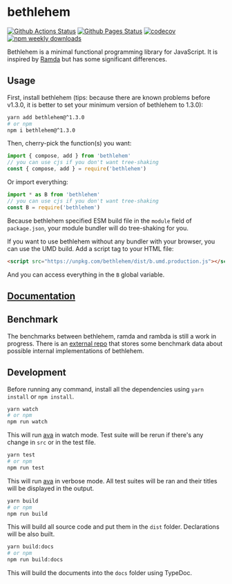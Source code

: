 # bethlehem

[![Github Actions Status](https://github.com/KsRyY/bethlehem/workflows/CI/badge.svg)](https://github.com/KsRyY/bethlehem/actions) [![Github Pages Status](https://github.com/KsRyY/bethlehem/workflows/Github%20Pages/badge.svg)](https://ksryy.github.io/bethlehem) [![codecov](https://codecov.io/gh/KsRyY/bethlehem/graph/badge.svg)](https://codecov.io/gh/KsRyY/bethlehem) [![npm weekly downloads](https://badgen.net/npm/dw/bethlehem)](http://npm.im/bethlehem)

Bethlehem is a minimal functional programming library for JavaScript. It is inspired by [Ramda](https://github.com/ramda/ramda) but has some significant differences.

## Usage

First, install bethlehem (tips: because there are known problems before v1.3.0, it is better to set your minimum version of bethlehem to 1.3.0):

```bash
yarn add bethlehem@^1.3.0
# or npm
npm i bethlehem@^1.3.0
```

Then, cherry-pick the function(s) you want:

```js
import { compose, add } from 'bethlehem'
// you can use cjs if you don't want tree-shaking
const { compose, add } = require('bethlehem')
```

Or import everything:

```js
import * as B from 'bethlehem'
// you can use cjs if you don't want tree-shaking
const B = require('bethlehem')
```

Because bethlehem specified ESM build file in the `module` field of `package.json`, your module bundler will do tree-shaking for you.

If you want to use bethlehem without any bundler with your browser, you can use the UMD build. Add a script tag to your HTML file:

```html
<script src="https://unpkg.com/bethlehem/dist/b.umd.production.js"></script>
```

And you can access everything in the `B` global variable.

## [Documentation](https://ksryy.github.io/bethlehem)

## Benchmark

The benchmarks between bethlehem, ramda and rambda is still a work in progress. There is an [external repo](https://github.com/KsRyY/bethlehem-impl-bench) that stores some benchmark data about possible internal implementations of bethlehem.

## Development

Before running any command, install all the dependencies using `yarn install` or `npm install`.

```bash
yarn watch
# or npm
npm run watch
```

This will run [ava](http://ava.li) in watch mode. Test suite will be rerun if there's any change in `src` or in the test file.

```bash
yarn test
# or npm
npm run test
```

This will run [ava](http://ava.li) in verbose mode. All test suites will be ran and their titles will be displayed in the output.

```bash
yarn build
# or npm
npm run build
```

This will build all source code and put them in the `dist` folder. Declarations will be also built.

```bash
yarn build:docs
# or npm
npm run build:docs
```

This will build the documents into the `docs` folder using TypeDoc.
